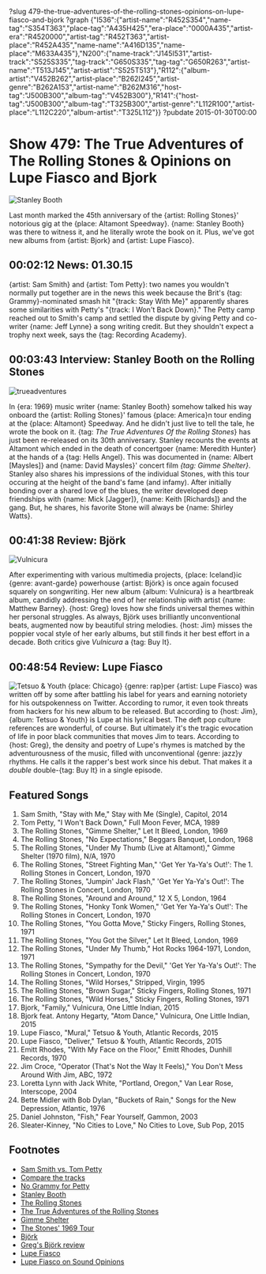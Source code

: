 ?slug 479-the-true-adventures-of-the-rolling-stones-opinions-on-lupe-fiasco-and-bjork
?graph {"I536":{"artist-name":"R452S354","name-tag":"S354T363","place-tag":"A435H425","era-place":"0000A435","artist-era":"R4520000","artist-tag":"R452T363","artist-place":"R452A435","name-name":"A416D135","name-place":"M633A435"},"N200":{"name-track":"J145I531","artist-track":"S525S335","tag-track":"G650S335","tag-tag":"G650R263","artist-name":"T513J145","artist-artist":"S525T513"},"R112":{"album-artist":"V452B262","artist-place":"B262I245","artist-genre":"B262A153","artist-name":"B262M316","host-tag":"J500B300","album-tag":"V452B300"},"R141":{"host-tag":"J500B300","album-tag":"T325B300","artist-genre":"L112R100","artist-place":"L112C220","album-artist":"T325L112"}}
?pubdate 2015-01-30T00:00

# Show 479: The True Adventures of The Rolling Stones & Opinions on Lupe Fiasco and Bjork

![Stanley Booth](//static.soundopinions.org/images/2015/stanleybooth_web.jpg)

Last month marked the 45th anniversary of the {artist: Rolling Stones}' notorious gig at the {place: Altamont Speedway}. {name: Stanley Booth} was there to witness it, and he literally wrote the book on it. Plus, we've got new albums from {artist: Bjork} and {artist: Lupe Fiasco}. 

## 00:02:12 News: 01.30.15
{artist: Sam Smith} and {artist: Tom Petty}: two names you wouldn't normally put together are in the news this week because the Brit's {tag: Grammy}-nominated smash hit "{track: Stay With Me}" apparently shares some similarities with Petty's "{track: I Won't Back Down}." The Petty camp reached out to Smith's camp and settled the dispute by giving Petty and co-writer {name: Jeff Lynne} a song writing credit. But they shouldn't expect a trophy next week, says the {tag: Recording Academy}.

## 00:03:43 Interview: Stanley Booth on the Rolling Stones
![trueadventures](//static.soundopinions.org/images/2015/True%20Adventures.jpg) 

In {era: 1969} music writer {name: Stanley Booth} somehow talked his way onboard the {artist: Rolling Stones}' famous {place: America}n tour ending at the {place: Altamont} Speedway. And he didn't just live to tell the tale, he wrote the book on it. {tag: *The True Adventures Of the Rolling Stones*} has just been re-released on its 30th anniversary.  Stanley recounts the events at Altamont which ended in the death of concertgoer {name: Meredith Hunter} at the hands of a {tag: Hells Angel}. This was documented in {name: Albert [Maysles]} and {name: David Maysles}' concert film *{tag: Gimme Shelter}*.  Stanley also shares his impressions of the individual Stones, with this tour occuring at the height of the band's fame (and infamy). After initially bonding over a shared love of the blues, the writer developed deep friendships with {name: Mick [Jagger]}, {name: Keith [Richards]} and the gang. But, he shares, his favorite Stone will always be {name: Shirley Watts}.

## 00:41:38 Review: Björk
![Vulnicura](http://is2.mzstatic.com/image/thumb/Music3/v4/b5/7f/6f/b57f6f62-5598-e6d6-9290-a89d28f408e3/dj.foeprxjw.jpg/600x600bb-85.jpg "295015/960042103")

After experimenting with various multimedia projects, {place: Iceland}ic {genre: avant-garde} powerhouse {artist: Björk} is once again focused squarely on songwriting. Her new album {album: Vulnicura} is a heartbreak album, candidly addressing the end of her relationship with artist {name: Matthew Barney}. {host: Greg} loves how she finds universal themes within her personal struggles. As always, Björk uses brilliantly unconventional beats, augmented now by beautiful string melodies. {host: Jim} misses the poppier vocal style of her early albums, but still finds it her best effort in a decade. Both critics give *Vulnicura* a {tag: Buy It}.

## 00:48:54 Review: Lupe Fiasco
![Tetsuo & Youth](http://is3.mzstatic.com/image/thumb/Music3/v4/3d/e7/cb/3de7cb5b-4258-f2dd-5ff5-2390b3878ebb/source/600x600bb.jpg "2851441/948339217")
{place: Chicago} {genre: rap}per {artist: Lupe Fiasco} was written off by some after battling his label for years and earning notoriety for his outspokenness on Twitter. According to rumor, it even took threats from hackers for his new album to be released. But according to {host: Jim}, {album: Tetsuo & Youth} is Lupe at his lyrical best. The deft pop culture references are wonderful, of course. But ultimately it's the tragic evocation of life in poor black communities that moves Jim to tears. According to {host: Greg}, the density and poetry of Lupe's rhymes is matched by the adventurousness of the music, filled with unconventional {genre: jazz}y rhythms. He calls it the rapper's best work since his debut. That makes it a *double* double-{tag: Buy It} in a single episode.


## Featured Songs
1. Sam Smith, "Stay with Me," Stay with Me (Single), Capitol, 2014 
1. Tom Petty, "I Won't Back Down," Full Moon Fever, MCA, 1989 
1. The Rolling Stones, "Gimme Shelter," Let It Bleed, London, 1969 
1. The Rolling Stones, "No Expectations," Beggars Banquet, London, 1968 
1. The Rolling Stones, "Under My Thumb (Live at Altamont)," Gimme Shelter (1970 film), N/A, 1970 
1. The Rolling Stones, "Street Fighting Man," 'Get Yer Ya-Ya's Out!': The 1. Rolling Stones in Concert, London, 1970 
1. The Rolling Stones, "Jumpin' Jack Flash," 'Get Yer Ya-Ya's Out!': The Rolling Stones in Concert, London, 1970 
1. The Rolling Stones, "Around and Around," 12 X 5, London, 1964 
1. The Rolling Stones, "Honky Tonk Women," 'Get Yer Ya-Ya's Out!': The Rolling Stones in Concert, London, 1970 
1. The Rolling Stones, "You Gotta Move," Sticky Fingers, Rolling Stones, 1971
1. The Rolling Stones, "You Got the Silver," Let It Bleed, London, 1969 
1. The Rolling Stones, "Under My Thumb," Hot Rocks 1964-1971, London, 1971 
1. The Rolling Stones, "Sympathy for the Devil," 'Get Yer Ya-Ya's Out!': The Rolling Stones in Concert, London, 1970 
1. The Rolling Stones, "Wild Horses," Stripped, Virgin, 1995 
1. The Rolling Stones, "Brown Sugar," Sticky Fingers, Rolling Stones, 1971 
1. The Rolling Stones, "Wild Horses," Sticky Fingers, Rolling Stones, 1971 
1. Bjork, "Family," Vulnicura, One Little Indian, 2015 
1. Bjork feat. Antony Hegarty, "Atom Dance," Vulnicura, One Little Indian, 2015 
1. Lupe Fiasco, "Mural," Tetsuo & Youth, Atlantic Records, 2015 
1. Lupe Fiasco, "Deliver," Tetsuo & Youth, Atlantic Records, 2015
1. Emitt Rhodes, "With My Face on the Floor," Emitt Rhodes, Dunhill Records, 1970 
1. Jim Croce, "Operator (That's Not the Way It Feels)," You Don't Mess Around With Jim, ABC, 1972 
1. Loretta Lynn with Jack White, "Portland, Oregon," Van Lear Rose, Interscope, 2004 
1. Bette Midler with Bob Dylan, "Buckets of Rain," Songs for the New Depression, Atlantic, 1976 
1. Daniel Johnston, "Fish," Fear Yourself, Gammon, 2003 
1. Sleater-Kinney, "No Cities to Love," No Cities to Love, Sub Pop, 2015 


## Footnotes
- [Sam Smith vs. Tom Petty](http://www.hollywoodreporter.com/news/sam-smith-will-pay-tom-767100)
- [Compare the tracks](http://www.avclub.com/article/heres-how-alike-stay-me-and-i-wont-back-down-reall-214397)
- [No Grammy for Petty](http://www.billboard.com/articles/events/grammys-2015/6450993/tom-petty-sam-smith-stay-with-me-wont-back-down-grammys)
- [Stanley Booth](http://www.stanleybooth.com/)
- [The Rolling Stones](http://www.rollingstones.com/)
- [The True Adventures of the Rolling Stones](http://www.chicagoreviewpress.com/true-adventures-of-the-rolling-stones--the-products-9781613747834.php?page_id=30&cid=186192)
- [Gimme Shelter](http://www.criterion.com/films/637-gimme-shelter)
- [The Stones' 1969 Tour](http://content.time.com/time/photogallery/0,29307,1710013,00.html)
- [Björk](http://bjork.com/)
- [Greg's Björk review](http://www.chicagotribune.com/entertainment/music/chi-bjork-vulnicura-review-20150122-column.html)
- [Lupe Fiasco](http://www.lupefiasco.com/tetsuoyouth)
- [Lupe Fiasco on Sound Opinions](/show/62/)
